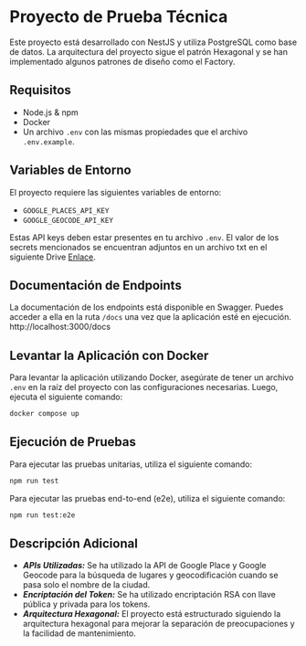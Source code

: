 # Proyecto de Prueba Técnica

Este proyecto está desarrollado con NestJS y utiliza PostgreSQL como base de datos. La arquitectura del proyecto sigue el patrón Hexagonal y se han implementado algunos patrones de diseño como el Factory.

## Requisitos

- Node.js & npm
- Docker
- Un archivo `.env` con las mismas propiedades que el archivo `.env.example`.

## Variables de Entorno

El proyecto requiere las siguientes variables de entorno:

- `GOOGLE_PLACES_API_KEY`
- `GOOGLE_GEOCODE_API_KEY`

Estas API keys deben estar presentes en tu archivo `.env`. El valor de los secrets mencionados se encuentran adjuntos en un archivo txt en el siguiente Drive [Enlace](https://drive.google.com/file/d/1phHddFj0RIhHzdO4ZjZbl0eYtvixUABL/view?usp=sharing).

## Documentación de Endpoints

La documentación de los endpoints está disponible en Swagger. Puedes acceder a ella en la ruta `/docs` una vez que la aplicación esté en ejecución.
http://localhost:3000/docs

## Levantar la Aplicación con Docker

Para levantar la aplicación utilizando Docker, asegúrate de tener un archivo `.env` en la raíz del proyecto con las configuraciones necesarias. Luego, ejecuta el siguiente comando:

```sh
docker compose up
```

## Ejecución de Pruebas

Para ejecutar las pruebas unitarias, utiliza el siguiente comando:

```sh
npm run test
```

Para ejecutar las pruebas end-to-end (e2e), utiliza el siguiente comando:

```sh
npm run test:e2e
```

## Descripción Adicional

- ***APIs Utilizadas:*** Se ha utilizado la API de Google Place y Google Geocode para la búsqueda de lugares y geocodificación cuando se pasa solo el nombre de la ciudad.
- ***Encriptación del Token:*** Se ha utilizado encriptación RSA con llave pública y privada para los tokens.
- ***Arquitectura Hexagonal:*** El proyecto está estructurado siguiendo la arquitectura hexagonal para mejorar la separación de preocupaciones y la facilidad de mantenimiento.
